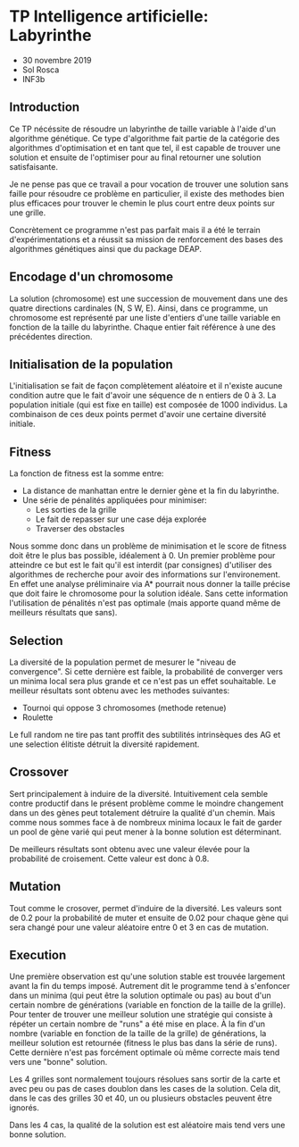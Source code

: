 # TP Intelligence artificielle: Labyrinthe

* 30 novembre 2019
* Sol Rosca
* INF3b


## Introduction
Ce TP nécéssite de résoudre un labyrinthe de taille variable à l'aide d'un algorithme génétique. Ce type d'algorithme fait partie de la catégorie des algorithmes d'optimisation et en tant que tel, il est capable de trouver une solution et ensuite de l'optimiser pour au final retourner une solution satisfaisante.

Je ne pense pas que ce travail a pour vocation de trouver une solution sans faille pour résoudre ce problème en particulier, il existe des methodes bien plus efficaces pour trouver le chemin le plus court entre deux points sur une grille.

Concrètement ce programme n'est pas parfait mais il a été le terrain d'expérimentations et a réussit sa mission  de renforcement des bases des algorithmes génétiques ainsi que du package DEAP.

## Encodage d'un chromosome
La solution (chromosome) est une succession de mouvement dans une des quatre directions cardinales (N, S W, E).
Ainsi, dans ce programme, un chromosome est représenté par une liste d'entiers d'une taille variable en fonction de la taille du labyrinthe. Chaque entier fait référence à une des précédentes direction.

## Initialisation de la population
L'initialisation se fait de façon complètement aléatoire et il n'existe aucune condition autre que le fait d'avoir une séquence de n entiers de 0 à 3. La population initiale (qui est fixe en taille) est composée de 1000 individus. La combinaison de ces deux points permet d'avoir une certaine diversité initiale.

## Fitness
La fonction de fitness est la somme entre:
* La distance de manhattan entre le dernier gène et la fin du labyrinthe.
* Une série de pénalités appliquées pour minimiser:
  * Les sorties de la grille
  * Le fait de repasser sur une case déja explorée
  * Traverser des obstacles

Nous somme donc dans un problème de minimisation et le score de fitness doit être le plus bas possible, idéalement à 0. Un premier problème pour atteindre ce but est le fait qu'il est interdit (par consignes) d'utiliser des algorithmes de recherche pour avoir des informations sur l'environement. En effet une analyse préliminaire via A* pourrait nous donner la taille précise que doit faire le chromosome pour la solution idéale. Sans cette information l'utilisation de pénalités n'est pas optimale (mais apporte quand même de meilleurs résultats que sans).

## Selection
La diversité de la population permet de mesurer le "niveau de convergence". Si cette dernière est faible, la probabilité de converger vers un minima local sera plus grande et ce n'est pas un effet souhaitable. Le meilleur résultats sont obtenu avec les methodes suivantes:

* Tournoi qui oppose 3 chromosomes (methode retenue)
* Roulette

Le full random ne tire pas tant proffit des subtilités intrinsèques des AG et une selection élitiste détruit la diversité rapidement.

## Crossover
Sert principalement à induire de la diversité. Intuitivement cela semble contre productif dans le présent problème comme le moindre changement dans un des gènes peut totalement détruire la qualité d'un chemin. Mais comme nous sommes face à de nombreux minima locaux le fait de garder un pool de gène varié qui peut mener à la bonne solution est déterminant.

De meilleurs résultats sont obtenu avec une valeur élevée pour la probabilité de croisement. Cette valeur est donc à 0.8.

## Mutation
Tout comme le crosover, permet d'induire de la diversité. Les valeurs sont de 0.2 pour la probabilité de muter et ensuite de 0.02 pour chaque gène qui sera changé pour une valeur aléatoire entre 0 et 3 en cas de mutation.

## Execution
Une première observation est qu'une solution stable est trouvée largement avant la fin du temps imposé. Autrement dit le programme tend à s'enfoncer dans un minima (qui peut être la solution optimale ou pas) au bout d'un certain nombre de générations (variable en fonction de la taille de la grille). Pour tenter de trouver une meilleur solution une stratégie qui consiste à répéter un certain nombre de "runs" a été mise en place. À la fin d'un nombre (variable en fonction de la taille de la grille) de générations, la meilleur solution est retournée (fitness le plus bas dans la série de runs). Cette dernière n'est pas forcément optimale où même correcte mais tend vers une "bonne" solution.

Les 4 grilles sont normalement toujours résolues sans sortir de la carte et avec peu ou pas de cases doublon dans les cases de la solution. Cela dit, dans le cas des grilles 30 et 40, un ou plusieurs obstacles peuvent être ignorés.

Dans les 4 cas, la qualité de la solution est est aléatoire mais tend vers une bonne solution.
